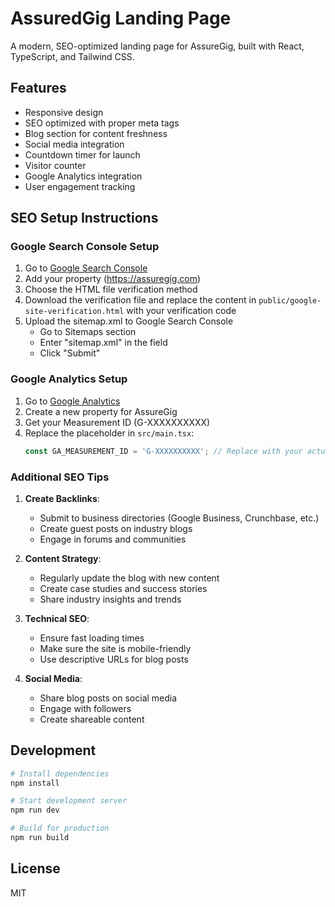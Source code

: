 # AssuredGig Landing Page

A modern, SEO-optimized landing page for AssureGig, built with React, TypeScript, and Tailwind CSS.

## Features

- Responsive design
- SEO optimized with proper meta tags
- Blog section for content freshness
- Social media integration
- Countdown timer for launch
- Visitor counter
- Google Analytics integration
- User engagement tracking

## SEO Setup Instructions

### Google Search Console Setup

1. Go to [Google Search Console](https://search.google.com/search-console)
2. Add your property (https://assuregig.com)
3. Choose the HTML file verification method
4. Download the verification file and replace the content in `public/google-site-verification.html` with your verification code
5. Upload the sitemap.xml to Google Search Console
   - Go to Sitemaps section
   - Enter "sitemap.xml" in the field
   - Click "Submit"

### Google Analytics Setup

1. Go to [Google Analytics](https://analytics.google.com/)
2. Create a new property for AssureGig
3. Get your Measurement ID (G-XXXXXXXXXX)
4. Replace the placeholder in `src/main.tsx`:
   ```typescript
   const GA_MEASUREMENT_ID = 'G-XXXXXXXXXX'; // Replace with your actual ID
   ```

### Additional SEO Tips

1. **Create Backlinks**:

   - Submit to business directories (Google Business, Crunchbase, etc.)
   - Create guest posts on industry blogs
   - Engage in forums and communities
2. **Content Strategy**:

   - Regularly update the blog with new content
   - Create case studies and success stories
   - Share industry insights and trends
3. **Technical SEO**:

   - Ensure fast loading times
   - Make sure the site is mobile-friendly
   - Use descriptive URLs for blog posts
4. **Social Media**:

   - Share blog posts on social media
   - Engage with followers
   - Create shareable content

## Development

```bash
# Install dependencies
npm install

# Start development server
npm run dev

# Build for production
npm run build
```

## License

MIT
